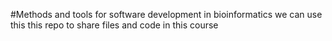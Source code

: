 #Methods and tools for software development in bioinformatics
we can use this this repo to share files and code in this course 
